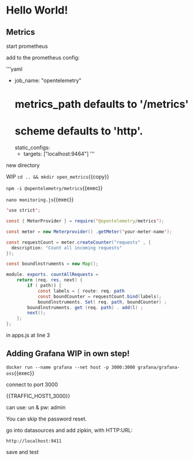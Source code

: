# Hello World!


## Metrics

start prometheus

add to the prometheus config:

'''yaml
  - job_name: "opentelemetry"
    # metrics_path defaults to '/metrics'
    # scheme defaults to 'http'.
    static_configs:
      - targets: ["localhost:9464"]
'''

new directory

WIP `cd .. && mkdir open_metrics`{{copy}}

`npm -i @opentelemetry/metrics`{{exec}}


`nano monitoring.js`{{exec}}


```java
'use strict'; 

const { MeterProvider } = require('@opentelemetry/metrics'); 

const meter = new Meterprovider() .getMeter('your-meter-name');

const requestCount = meter.createCounter("requests" , {
  description: "Count all incoming requests" 
});

const boundlnstruments = new Map(); 

module. exports. countAllRequests = 
    return (req. res, next) { 
        if ( path)) { 
            const labels = { route: req. path 
            const boundCounter = requestCount.bind(labels); 
            boundlnstruments. Set( req. path, boundCounter) ; 
        boundlnstruments. get (req. path) . add(l) ; 
        next(); 
    };
};
```

in apps.js
at line 3


## Adding Grafana WIP in own step!

`docker run --name grafana --net host -p 3000:3000 grafana/grafana-oss`{{exec}}



connect to port 3000

{{TRAFFIC_HOST1_3000}}

can use: un & pw: admin

You can skip the password reset.

go into datasources and add zipkin, with HTTP:URL:

`http://localhost:9411`

save and test



